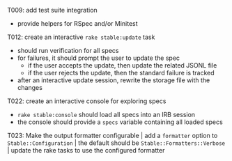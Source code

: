 T009: add test suite integration
- provide helpers for RSpec and/or Minitest

T012: create an interactive `rake stable:update` task
- should run verification for all specs
- for failures, it should prompt the user to update the spec
  - if the user accepts the update, then update the related JSONL file
  - if the user rejects the update, then the standard failure is tracked
- after an interactive update session, rewrite the storage file with the changes


T022: create an interactive console for exploring specs
- `rake stable:console` should load all specs into an IRB session
- the console should provide a `specs` variable containing all loaded specs

T023: Make the output formatter configurable
| add a `formatter` option to `Stable::Configuration`
| the default should be `Stable::Formatters::Verbose`
| update the rake tasks to use the configured formatter